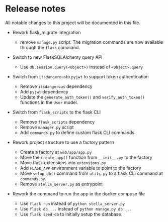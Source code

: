 # Release notes
All notable changes to this project will be documented in this file.


- Rework flask_migrate integration
    - remove `manage.py` script. The migration commands are now available through the `flask` command.


- Switch to new FlaskSQLAlchemy query API
    - Use `db.session.query(<Object>)` instead of `<Object>.query`

- Switch from `itsdangerous`to `pyjwt` to support token authentication
    - Remove `itsdangerous` dependency
    - Add `pyjwt` dependency
    - Update the `generate_auth_token()` and `verify_auth_token()` functions in the `User` model.

- Switch from `flask_scripts` to the flask CLI
    - Remove `flask_scripts` dependency
    - Remove `manager.py` script
    - Add `commands.py` to define custom flask CLI commands

- Rework project structure to use a factory pattern
    - Create a factory at `web/app/app.py`
    - Move the `create_app()` function from `__init__.py` to the factory
    - Move flask extensions into `extensions.py`
    - Add `FLASK_APP` environment variable to point to the factory
    - Move `setup_db()` command from `utils.py` to a flask CLI command at `commands.py`.
    - Remove `stella_server.py` as entrypoint

- Rework the command to run the app in the docker compose file
    - Use `flask run` instead of `python stella_server.py`
    - Use `flask db ...` instead of `python manage.py db ...`
    - Use `flask seed-db` to initially setup the database.